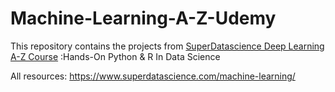 # Machine-Learning-A-Z-Udemy

This repository contains the projects from [SuperDatascience Deep Learning A-Z Course](https://www.udemy.com/machinelearning) :Hands-On Python & R In Data Science

All resources:
https://www.superdatascience.com/machine-learning/